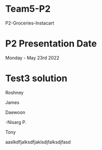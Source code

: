 # Team5-P2
P2-Groceries-Instacart
# P2 Presentation Date
Monday  - May 23rd 2022
# Test3 solution
Roshney

James

Daewoon

-Nisarg P.

Tony


aaslkdfjalksdfjaklsdjfalksdjfasd
